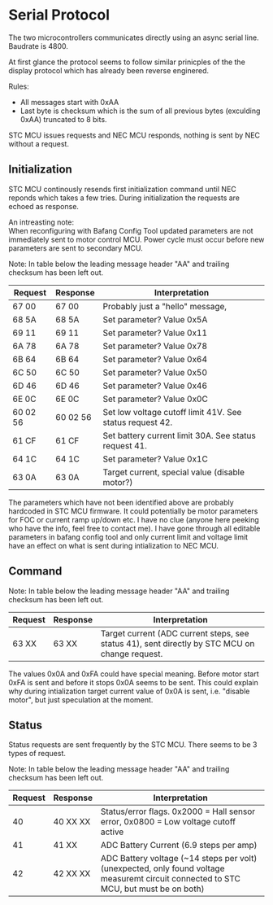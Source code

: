 # Serial Protocol

The two microcontrollers communicates directly using an async serial line.  
Baudrate is 4800.

At first glance the protocol seems to follow similar prinicples of the the display protocol which has already been reverse enginered.

Rules:
* All messages start with 0xAA
* Last byte is checksum which is the sum of all previous bytes (exculding 0xAA) truncated to 8 bits.

STC MCU issues requests and NEC MCU responds, nothing is sent by NEC without a request.


## Initialization

STC MCU continously resends first initialization command until NEC reponds which takes a few tries.
During initialization the requests are echoed as response.

An intreasting note:  
When reconfiguring with Bafang Config Tool updated parameters are not immediately sent to
motor control MCU. Power cycle must occur before new parameters are sent to secondary MCU.

Note: In table below the leading message header "AA" and trailing checksum has been left out.

Request  | Response | Interpretation
-------- | -------- | --------------
67 00    | 67 00    | Probably just a "hello" message,
68 5A    | 68 5A    | Set parameter? Value 0x5A
69 11    | 69 11    | Set parameter? Value 0x11
6A 78    | 6A 78    | Set parameter? Value 0x78
6B 64    | 6B 64    | Set parameter? Value 0x64
6C 50    | 6C 50    | Set parameter? Value 0x50
6D 46    | 6D 46    | Set parameter? Value 0x46
6E 0C    | 6E 0C    | Set parameter? Value 0x0C
60 02 56 | 60 02 56 | Set low voltage cutoff limit 41V. See status request 42.
61 CF    | 61 CF    | Set battery current limit 30A. See status request 41.
64 1C    | 64 1C    | Set parameter? Value 0x1C
63 0A    | 63 0A    | Target current, special value (disable motor?)

The parameters which have not been identified above are probably hardcoded in STC MCU firmware.
It could potentially be motor parameters for FOC or current ramp up/down etc. I have no clue (anyone here peeking who have the info, feel free to contact me).
I have gone through all editable parameters in bafang config tool and only current limit and voltage limit have an effect on what is sent during intialization to NEC MCU.


## Command

Note: In table below the leading message header "AA" and trailing checksum has been left out.

Request  | Response | Interpretation
-------- | -------- | --------------
63 XX    | 63 XX    | Target current (ADC current steps, see status 41), sent directly by STC MCU on change request.

The values 0x0A and 0xFA could have special meaning. Before motor start 0xFA is sent and before it stops 0x0A seems to be sent.
This could explain why during intialization target current value of 0x0A is sent, i.e. "disable motor", but just speculation at the moment.


## Status
Status requests are sent frequently by the STC MCU.
There seems to be 3 types of request.

Note: In table below the leading message header "AA" and trailing checksum has been left out.

Request  | Response | Interpretation
-------- | -------- | --------------
40       | 40 XX XX | Status/error flags. 0x2000 = Hall sensor error, 0x0800 = Low voltage cutoff active
41       | 41 XX    | ADC Battery Current (6.9 steps per amp)
42       | 42 XX XX | ADC Battery voltage (~14 steps per volt) (unexpected, only found voltage measuremt circuit connected to STC MCU, but must be on both)
